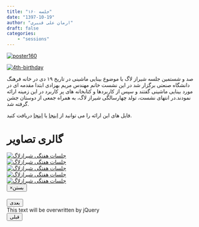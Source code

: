 ```yaml
---
title: "جلسه ۱۶۰"
date: "1397-10-19"
author: "ارمان علی قنبری"
draft: false
categories:
    - "sessions"
---
```

[![poster160](../../img/posters/poster160.jpg)](../../img/posters/poster160.jpg)

[![4th-birthday](../../img/events/4th-birthday.jpg)](../../img/events/4th-birthday.jpg)

صد و شستمین جلسه شیراز لاگ با موضوع بینایی ماشینی  در تاریخ ۱۹ دی در خانه فرهنگ دانشگاه صنعتی برگزار شد در این نشست خانم مهندس مریم بهزادی ابتدا مقدمه ای در مورد بینایی ماشینی گفتند و سپس از کاربردها و کتابخانه های پر کاربرد در این زمینه ارائه نمودند.در انتهای نشست، تولد چهارسالگی شیراز لاگ، به همراه جمعی از دوستان جشن گرفته شد. 

فایل های این ارائه را می توانید از [اینجا](https://framagit.org/shirazlug/resources/tree/master/presentations/session_160)
یا [اینجا](https://www.slideshare.net/ShirazLUG/ss-128459204)
دریافت کنید.

<div class="row">
    <div class="col-lg-12">
        <h1 class="page-header">گالری تصاویر</h1>    
            <div class="col-lg-4 col-md-4 col-xs-6 thumb">
            <a class="thumbnail" href="#" data-image-id="" data-toggle="modal" data-title="نشست هفتگی شیرازلاگ با حضور جمعی از دوستان" data-caption="" data-image="../../img/IMG_2.jpg" data-target="#image-gallery">
              <img class="img-responsive" src="../../img/IMG_2.jpg"
              alt="جلسات هفتگی شیرازلاگ">
            </a>
        </div>
            <div class="col-lg-4 col-md-4 col-xs-6 thumb">
            <a class="thumbnail" href="#" data-image-id="" data-toggle="modal" data-title="نشست هفتگی شیرازلاگ با حضور جمعی از دوستان" data-caption="" data-image="../../img/IMG_3.jpg" data-target="#image-gallery">
                <img class="img-responsive" src="../../img/IMG_3.jpg"
                alt="جلسات هفتگی شیرازلاگ">
            </a>
        </div>
            <div class="col-lg-4 col-md-4 col-xs-6 thumb">
            <a class="thumbnail" href="#" data-image-id="" data-toggle="modal" data-title="نشست هفتگی شیرازلاگ با حضور جمعی از دوستان" data-caption="" data-image="../../img/IMG_4.jpg" data-target="#image-gallery">
                <img class="img-responsive" src="../../img/IMG_4.jpg"
                alt="جلسات هفتگی شیرازلاگ">
            </a>
    </div>
     <div class="col-lg-4 col-md-4 col-xs-6 thumb">
            <a class="thumbnail" href="#" data-image-id="" data-toggle="modal" data-title="نشست هفتگی شیرازلاگ با حضور جمعی از دوستان" data-caption="" data-image="../../img/IMG_5.jpg" data-target="#image-gallery">
                <img class="img-responsive" src="../../img/IMG_5.jpg"
                alt="جلسات هفتگی شیرازلاگ">
            </a>
    </div>
     <div class="col-lg-4 col-md-4 col-xs-6 thumb">
            <a class="thumbnail" href="#" data-image-id="" data-toggle="modal" data-title="نشست هفتگی شیرازلاگ با حضور جمعی از دوستان" data-caption="" data-image="../../img/IMG_6.jpg" data-target="#image-gallery">
                <img class="img-responsive" src="../../img/IMG_6.jpg"
                alt="جلسات هفتگی شیرازلاگ">
            </a>
    </div>
<div class="modal fade" id="image-gallery" tabindex="-1" role="dialog" aria-labelledby="myModalLabel" aria-hidden="true">
    <div class="modal-dialog">
        <div class="modal-content">
            <div class="modal-header">
                <button type="button" class="close" data-dismiss="modal"><span aria-hidden="true">×</span><span class="sr-only">بستن</span></button>
                <h4 class="modal-title" id="image-gallery-title"></h4>
            </div>
            <div class="modal-body">
                <img id="image-gallery-image" class="img-responsive" src="">
            </div>
            <div class="modal-footer">
                <div class="col-md-2">
                    <button type="button" class="btn btn-primary" id="show-previous-image">بعدی</button>
                </div>
                <div class="col-md-8 text-justify" id="image-gallery-caption">
                    This text will be overwritten by jQuery
                </div>
                <div class="col-md-2">
                    <button type="button" id="show-next-image" class="btn btn-default">قبلی</button>
                </div>
            </div>
        </div>
    </div>
</div>
